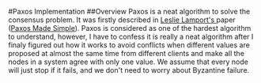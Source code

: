 #Paxos Implementation
##Overview
Paxos is a neat algorithm to solve the consensus problem. It was firstly described in <a href="http://www.lamport.org" target="_blank">Leslie Lamport's </a> paper (<a href="http://research.microsoft.com/en-us/um/people/lamport/pubs/paxos-simple.pdf" target="_blank">Paxos Made Simple</a>). Paxos is considered as one of the hardest algorithm to understand, however, I have to confess it is really a neat algorithm after I finaly figured out how it works to avoid conflicts when different values are proposed at almost the same time from different clients and make all the nodes in a system agree with only one value. We assume that every node will just stop if it fails, and we don't need to worry about Byzantine failure.
